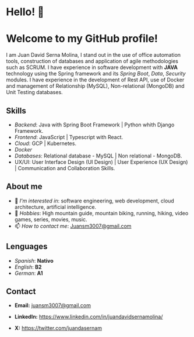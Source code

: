# Hello! 👋
# Welcome to my GitHub profile!


I am Juan David Serna Molina, I stand out in the use of office automation tools, construction of databases and application of agile methodologies such as SCRUM. I have experience in software development with **JAVA** technology using the Spring framework and its *Spring Boot*, *Data*, *Security* modules. I have experience in the development of Rest API, use of Docker and management of Relationship (MySQL), Non-relational (MongoDB) and Unit Testing databases.


## Skills
- *Backend*: Java with Spring Boot Framework | Python whith Django Framework.
- *Frontend*: JavaScript | Typescript with React.
- *Cloud*: GCP | Kubernetes.
- *Docker*
- *Databases*: Relational database - MySQL | Non relational - MongoDB.
- UX/UI: User Interface Design (UI Design) | User Experience (UX Design) | Communication and Collaboration Skills.

## About me


- 💬 *I'm interested in*: software engineering, web development, cloud architecture, artificial intelligence.
- 🧭 *Hobbies*: High mountain guide, mountain biking, running, hiking, video games, series, movies, music.
- 📫 *How to contact me*: Juansm3007@gmail.com

## Lenguages
- *Spanish*: **Nativo**
- *English*: **B2**
- *German*: **A1**
  
## Contact

- **Email:** juansm3007@gmail.com
* **LinkedIn:** https://www.linkedin.com/in/juandavidsernamolina/
- **X:** https://twitter.com/juandasernam 
